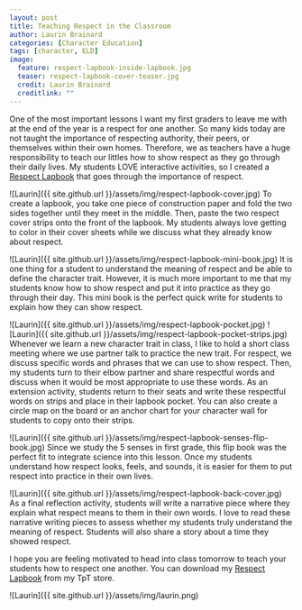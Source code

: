 ```yaml
---
layout: post
title: Teaching Respect in the Classroom
author: Laurin Brainard
categories: [Character Education]
tags: [character, ELD]
image:
  feature: respect-lapbook-inside-lapbook.jpg
  teaser: respect-lapbook-cover-teaser.jpg
  credit: Laurin Brainard
  creditlink: ""
---
```

One of the most important lessons I want my first graders to leave me with at the end of the year is a respect for one another. So many kids today are not taught the importance of respecting authority, their peers, or themselves within their own homes. Therefore, we as teachers have a huge responsibility to teach our littles how to show respect as they go through their daily lives. My students LOVE interactive activities, so I created a [Respect Lapbook](http://bit.ly/2KeDFhq) that goes through the importance of respect. 

![Laurin]({{ site.github.url }}/assets/img/respect-lapbook-cover.jpg)
To create a lapbook, you take one piece of construction paper and fold the two sides together until they meet in the middle. Then, paste the two respect cover strips onto the front of the lapbook. My students always love getting to color in their cover sheets while we discuss what they already know about respect. 

![Laurin]({{ site.github.url }}/assets/img/respect-lapbook-mini-book.jpg)
It is one thing for a student to understand the meaning of respect and be able to define the character trait. However, it is much more important to me that my students know how to show respect and put it into practice as they go through their day. This mini book is the perfect quick write for students to explain how they can show respect. 

![Laurin]({{ site.github.url }}/assets/img/respect-lapbook-pocket.jpg)
![Laurin]({{ site.github.url }}/assets/img/respect-lapbook-pocket-strips.jpg)
Whenever we learn a new character trait in class, I like to hold a short class meeting where we use partner talk to practice the new trait. For respect, we discuss specific words and phrases that we can use to show respect. Then, my students turn to their elbow partner and share respectful words and discuss when it would be most appropriate to use these words. As an extension activity, students return to their seats and write these respectful words on strips and place in their lapbook pocket. You can also create a circle map on the board or an anchor chart for your character wall for students to copy onto their strips.

![Laurin]({{ site.github.url }}/assets/img/respect-lapbook-senses-flip-book.jpg)
Since we study the 5 senses in first grade, this flip book was the perfect fit to integrate science into this lesson. Once my students understand how respect looks, feels, and sounds, it is easier for them to put respect into practice in their own lives. 

![Laurin]({{ site.github.url }}/assets/img/respect-lapbook-back-cover.jpg)
As a final reflection activity, students will write a narrative piece where they explain what respect means to them in their own words. I love to read these narrative writing pieces to assess whether my students truly understand the meaning of respect. Students will also share a story about a time they showed respect. 

I hope you are feeling motivated to head into class tomorrow to teach your students how to respect one another. You can download my [Respect Lapbook](http://bit.ly/2KeDFhq) from my TpT store. 

![Laurin]({{ site.github.url }}/assets/img/laurin.png)